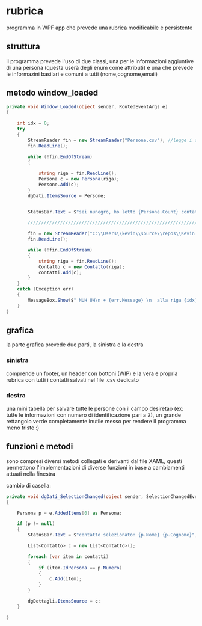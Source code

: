 # rubrica
programma in WPF app che prevede una rubrica modificabile e persistente


## struttura

il programma prevede l'uso di due classi, una per le informazioni aggiuntive di una persona (questa userà degli enum come attributi) e una che prevede le informazini basilari e comuni a tutti (nome,cognome,email)

## metodo window_loaded
~~~C#
private void Window_Loaded(object sender, RoutedEventArgs e)
{
    
    int idx = 0;
    try
    {
        StreamReader fin = new StreamReader("Persone.csv"); //legge i dati dal file "Dati.csv"
        fin.ReadLine();

        while (!fin.EndOfStream)
        {
           
            string riga = fin.ReadLine();
            Persona c = new Persona(riga);
            Persone.Add(c);
        }
        dgDati.ItemsSource = Persone;


        StatusBar.Text = $"sei nunegro, ho letto {Persone.Count} contatti";

        ///////////////////////////////////////////////////////////////////////////////////////LEGGO I CONTATTI

        fin = new StreamReader("C:\\Users\\kevin\\source\\repos\\Kevin.Semprini.4i.Rubrica\\Contatti.csv"); //legge i dati dal file "Contatti.csv"
        fin.ReadLine();

        while (!fin.EndOfStream)
        {
            string riga = fin.ReadLine();
            Contatto c = new Contatto(riga);
            contatti.Add(c);
        }
    }
    catch (Exception err)
    {
        MessageBox.Show($" NUH UH\n + {err.Message} \n  alla riga {idx}");
    }
}
~~~

## grafica

la parte grafica prevede due parti, la sinistra e la destra

### sinistra
comprende un footer, un header con bottoni (WIP) e la vera  e propria rubrica con tutti i contatti salvati nel file .csv dedicato

### destra

una mini tabella per salvare tutte le persone con il campo desiretao (ex: tutte le informazioni con numero di identificazione pari a 2), un grande rettangolo verde completamente inutile messo per rendere il programma meno triste :)

## funzioni e metodi

sono compresi diversi metodi collegati e derivanti dal file XAML, questi permettono l'implementazioni di diverse funzioni in base a cambiamenti attuati nella finestra

cambio di casella:
~~~C#
private void dgDati_SelectionChanged(object sender, SelectionChangedEventArgs e)
{

    Persona p = e.AddedItems[0] as Persona;

    if (p != null) 
    {
        StatusBar.Text = $"contatto selezionato: {p.Nome} {p.Cognome}";

        List<Contatto> c = new List<Contatto>();

        foreach (var item in contatti)
        {
            if (item.IdPersona == p.Numero)
            {
                c.Add(item);
            }
        }

        dgDettagli.ItemsSource = c;
    }

}
~~~

